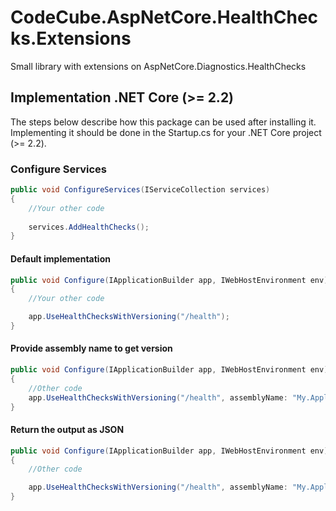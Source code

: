# CodeCube.AspNetCore.HealthChecks.Extensions
Small library with extensions on AspNetCore.Diagnostics.HealthChecks

## Implementation .NET Core (>= 2.2)
The steps below describe how this package can be used after installing it.
Implementing it should be done in the Startup.cs for your .NET Core project (>= 2.2).

### Configure Services
```` C#
public void ConfigureServices(IServiceCollection services)
{
    //Your other code
    
    services.AddHealthChecks();
}
````


#### Default implementation
``` C#
public void Configure(IApplicationBuilder app, IWebHostEnvironment env)
{
    //Your other code

    app.UseHealthChecksWithVersioning("/health");
}
```

#### Provide assembly name to get version
``` C#
public void Configure(IApplicationBuilder app, IWebHostEnvironment env)
{
    //Other code
    app.UseHealthChecksWithVersioning("/health", assemblyName: "My.Application.Namespace");
}
```

#### Return the output as JSON
``` C#
public void Configure(IApplicationBuilder app, IWebHostEnvironment env)
{
    //Other code

    app.UseHealthChecksWithVersioning("/health", assemblyName: "My.Application.Namespace", responseAsJson: true);
}
```
